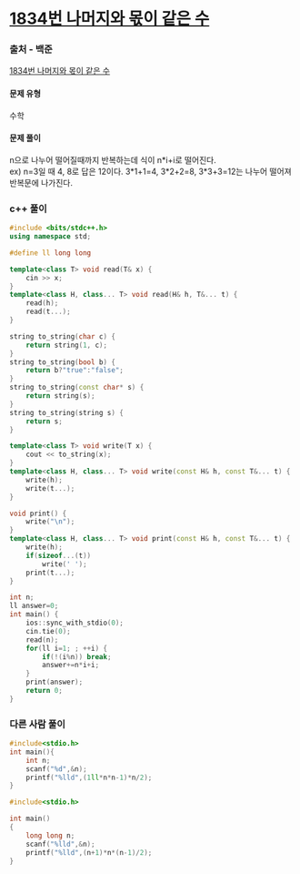 # [1834번 나머지와 몫이 같은 수](https://www.acmicpc.net/problem/1834)

### 출처 - 백준
[1834번 나머지와 몫이 같은 수](https://www.acmicpc.net/problem/1834)

#### 문제 유형
수학

#### 문제 풀이
n으로 나누어 떨어질때까지 반복하는데 식이 n\*i+i로 떨어진다.  
ex) n=3일 때 4, 8로 답은 12이다. 3\*1+1=4, 3\*2+2=8, 3\*3+3=12는 나누어 떨어져 반복문에 나가진다.

### c++ 풀이
```c++
#include <bits/stdc++.h>
using namespace std;

#define ll long long

template<class T> void read(T& x) {
	cin >> x;
}
template<class H, class... T> void read(H& h, T&... t) {
	read(h);
	read(t...);
}

string to_string(char c) {
	return string(1, c);
}
string to_string(bool b) {
	return b?"true":"false";
}
string to_string(const char* s) {
	return string(s);
}
string to_string(string s) {
	return s;
}

template<class T> void write(T x) {
	cout << to_string(x);
}
template<class H, class... T> void write(const H& h, const T&... t) {
	write(h);
	write(t...);
}

void print() {
	write("\n");
}
template<class H, class... T> void print(const H& h, const T&... t) {
	write(h);
	if(sizeof...(t))
		write(' ');
	print(t...);
}

int n;
ll answer=0;
int main() {
    ios::sync_with_stdio(0);
    cin.tie(0);
    read(n);
    for(ll i=1; ; ++i) {
        if(!(i%n)) break;
        answer+=n*i+i;
    }
    print(answer);
    return 0;
}
```

### 다른 사람 풀이
```c++
#include<stdio.h>
int main(){
	int n;
	scanf("%d",&n);
	printf("%lld",(1ll*n*n-1)*n/2);
}
```

```c++
#include<stdio.h>

int main()
{
	long long n;
	scanf("%lld",&n);
	printf("%lld",(n+1)*n*(n-1)/2);
}
```